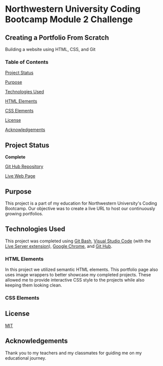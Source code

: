 # Northwestern University Coding Bootcamp Module 2 Challenge

## Creating a Portfolio From Scratch

Building a website using HTML, CSS, and Git

### Table of Contents

[Project Status](#project-status)

[Purpose](#purpose)

[Technologies Used](#technologies-used)

[HTML Elements](#html-elements)

[CSS Elements](#css-elements)

[License](#license)

[Acknowledgements](#acknowledgements)

## Project Status

**Complete**

[Git Hub Repository](https://github.com/aaguimond/module02-challenge)

[Live Web Page](https://aaguimond.github.io/module02-challenge)

## Purpose

This project is a part of my education for Northwestern University's Coding Bootcamp. Our objective was to create a live URL to host our continuously growing portfolios.

## Technologies Used

This project was completed using [Git Bash](https://git-scm.com/about), [Visual Studio Code](https://code.visualstudio.com/) (with the [Live Server extension](https://marketplace.visualstudio.com/items?itemName=ritwickdey.LiveServer)), [Google Chrome](https://www.google.com/chrome/), and [Git Hub](https://github.com/).

### HTML Elements

In this project we utilized semantic HTML elements. This portfolio page also uses image wrappers to better showcase my completed projects. These allowed me to provide interactive CSS style to the projects while also keeping them looking clean.

### CSS Elements



## License

[MIT](https://opensource.org/license/mit)

## Acknowledgements

Thank you to my teachers and my classmates for guiding me on my educational journey.